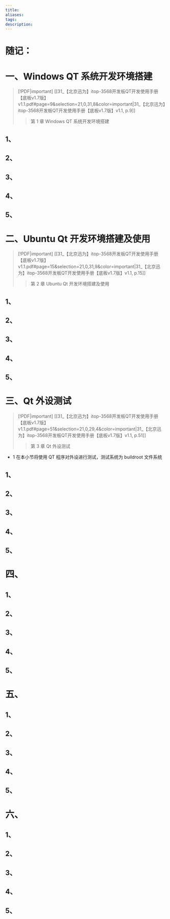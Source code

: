 ```yaml
---
title: 
aliases: 
tags: 
description:
---
```


# 随记：




# 一、Windows QT 系统开发环境搭建
> [!PDF|important] [[31_【北京迅为】itop-3568开发板QT开发使用手册【底板v1.7版】v1.1.pdf#page=9&selection=21,0,31,8&color=important|31_【北京迅为】itop-3568开发板QT开发使用手册【底板v1.7版】v1.1, p.9]]
> > 第 1 章 Windows QT 系统开发环境搭建
> 
> 

## 1、
### 


### 


### 


## 2、

### 


### 


### 



## 3、
### 


### 


### 



## 4、
### 


### 


### 




## 5、
### 


### 


### 







# 二、Ubuntu Qt 开发环境搭建及使用
> [!PDF|important] [[31_【北京迅为】itop-3568开发板QT开发使用手册【底板v1.7版】v1.1.pdf#page=15&selection=21,0,31,9&color=important|31_【北京迅为】itop-3568开发板QT开发使用手册【底板v1.7版】v1.1, p.15]]
> > 第 2 章 Ubuntu Qt 开发环境搭建及使用
> 
> 


## 1、
### 


### 


### 


## 2、

### 


### 


### 



## 3、
### 


### 


### 



## 4、
### 


### 


### 




## 5、
### 


### 


### 




# 三、Qt 外设测试
> [!PDF|important] [[31_【北京迅为】itop-3568开发板QT开发使用手册【底板v1.7版】v1.1.pdf#page=51&selection=21,0,29,4&color=important|31_【北京迅为】itop-3568开发板QT开发使用手册【底板v1.7版】v1.1, p.51]]
> > 第 3 章 Qt 外设测试
> 
> 

- 1 在本小节将使用 QT 程序对外设进行测试，测试系统为 buildroot 文件系统

## 1、
### 


### 


### 


## 2、

### 


### 


### 



## 3、
### 


### 


### 



## 4、
### 


### 


### 




## 5、
### 


### 


### 



# 四、

## 1、
### 


### 


### 


## 2、

### 


### 


### 



## 3、
### 


### 


### 



## 4、
### 


### 


### 




## 5、
### 


### 


### 









# 五、

## 1、
### 


### 


### 


## 2、

### 


### 


### 



## 3、
### 


### 


### 



## 4、
### 


### 


### 




## 5、
### 


### 


### 




# 六、

## 1、
### 


### 


### 


## 2、

### 


### 


### 



## 3、
### 


### 


### 



## 4、
### 


### 


### 




## 5、
### 


### 


### 
